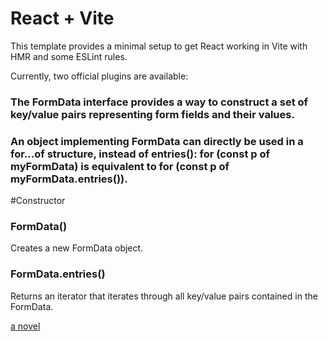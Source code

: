 # React + Vite

This template provides a minimal setup to get React working in Vite with HMR and some ESLint rules.

Currently, two official plugins are available:

### The FormData interface provides a way to construct a set of key/value pairs representing form fields and their values.
### An object implementing FormData can directly be used in a for...of structure, instead of entries(): for (const p of myFormData) is equivalent to for (const p of myFormData.entries()).

#Constructor
### FormData()
Creates a new FormData object.

### FormData.entries()
Returns an iterator that iterates through all key/value pairs contained in the FormData.

<!-- [a novel](https://en.wikipedia.org/wiki/The_Milagro_Beanfield_War_%28novel%29) -->

<a href="./screenshots/ReactForm.png">a novel</a>
